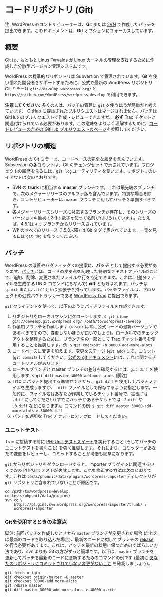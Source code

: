 <!--
# The Code Repository (Git)
-->

# コードリポジトリ (Git)

<!--
Alert: Contributors to WordPress may submit patches created via either **Git** or **[SVN](https://make.wordpress.org/core/handbook/contribute/svn/)**. This documentation focuses on the **Git** option.
-->

注:  WordPress のコントリビューターは、**Git** または [SVN](https://make.wordpress.org/core/handbook/contribute/svn/) で作成したパッチを提出できます。このドキュメントは、**Git** オプションにフォーカスしています。

<!--
## Summary
-->

## 概要

<!--
[Git](https://git-scm.com/) is a distributed version control system originally created by Linus Torvalds to assist with the management of the Linux kernel.
-->

[Git](https://git-scm.com/) は、もともと Linus Torvalds が Linux カーネルの管理を支援するために作成した分散型バージョン管理システムです。

<!--
The canonical WordPress repository is managed using Subversion. To better support developers who are more comfortable working with Git, official, up-to-date Git mirrors of the WordPress repository are available at `git://develop.git.wordpress.org/` and `https://github.com/WordPress/wordpress-develop`.
-->

WordPress の標準的なリポジトリは Subversion で管理されています。Git を使い慣れた開発者をサポートするために、公式で最新の WordPress リポジトリ Git ミラーは `git://develop.wordpress.org/` と `https://github.com/WordPress/wordpress-develop` で利用できます。

<!--
**Please note:** while many people find it easier to use `git` to manage their patches, pull requests submitted to GitHub will not be merged there. Patches can be created and reviewed in GitHub pull requests, but they **must** be associated with a Trac ticket. To better understand what this means, see the [GitHub Pull Requests for Code Review page](https://make.wordpress.org/core/handbook/contribute/git/github-pull-requests-for-code-review/).
-->

**注意してください:** 多くの人は、パッチの管理に `git` を使うほうが簡単だと考えています、 GitHub に提出されたプルリクエストはマージされません。パッチは GitHub のプルリクエストで作成・レビューできますが、 **必ず** Trac チケットと関連付けられている必要があります。この意味をよりよく理解するために、[コードレビューのための GitHub プルリクエストのページ](https://make.wordpress.org/core/handbook/contribute/git/github-pull-requests-for-code-review/)を参照してください。

<!--
## Repository Structure
-->

## リポジトリの構造

<!--
The WordPress Git mirror contains a complete history of the codebase. Each Subversion commit is represented by a Git changeset. Use the `git log` utility to browse the history of the project. The layout of the repository is as follows:
-->

WordPress の Git ミラーは、コードベースの完全な履歴を含んでいます。Subversion の各コミットは、Git のチェンジセットで示されています。プロジェクトの履歴を見るには、`git log` ユーティリティを使います。リポジトリのレイアウトは次のとおりです。

<!--
*   The **master** branch, which corresponds to SVN **trunk**. This is the bleeding-edge branch, containing the alpha version of the next major release. Except in special cases, contributors should prepare their patches against the master branch.
*   A branch exists corresponding to each major release series, named using the first two digits of versions in that series. For example, 4.5.1 was released from the `4.5` branch. Use `git branch -r` to view a complete list of branches in the remote repository, and use commands like `git checkout -b 4.5.x origin/4.5` to create local branches that track remote branches.
*   All WP releases (starting with 1.5.0) are represented by Git tags. Use `git tag` to see the list.
-->

*   SVN の **trunk** に相当する **master** ブランチです。これは最先端のブランチで、次のメジャーリリースのアルファ版を含んでいます。特別な場合を除き、コントリビューターは master ブランチに対してパッチを準備すべきです。
*   各メジャーリリースシリーズに対応するブランチが存在し、そのシリーズのバージョンの最初の2桁の数字を使って名前が付けられています。たとえば、4.5.1は `4.5` ブランチからリリースされています。
*   WP のすべてのリリース (1.5.0以降) は Git タグで表されています。一覧を見るには `git tag` を使ってください。

<!--
## Patches
-->

## パッチ

<!--
Suggested improvements and bugfixes for WordPress should be submitted as **patches**. A [patch](https://make.wordpress.org/core/glossary/#patch) is a special text file that describes changes to code, by identifying the files and lines which are added, removed, and altered. It may also be referred to as a **diff** (after the Unix command to generate a differences file). Patches have the extension of either `.patch` or `.diff`. Patch files can then be submitted for consideration to [WordPress Trac](https://core.trac.wordpress.org/), the project’s official bugtracker.
-->

WordPress の改善やバグフィックスの提案は、**パッチ** として提出する必要があります。[パッチ](https://make.wordpress.org/core/glossary/#patch)とは、コードの変更点を記述した特別なテキストファイルのことで、追加、削除、変更されたファイルや行を特定できます。これは、(差分ファイルを生成する UNIX コマンドにちなんで) **diff** とも呼ばれます。パッチは `.patch` または `.diff` という拡張子を持っています。パッチファイルは、プロジェクトの公式バグトラッカーである [WordPress Trac](https://core.trac.wordpress.org/) に提出できます。

<!--
Using the `git` cli client, you can create a patch file as follows:
-->

`git` クライアントを使って、以下のようにパッチファイルを作成できます。

<!--
1.  Clone the repository to your local machine: `$ git clone git://develop.git.wordpress.org/ /path/to/wordpress-develop`
2.  Create a working branch (it’s better not to modify `master` because this should always be the latest version of the official code). To keep your local checkout organized, it’s suggested that you use the Trac ticket number as part of your branch name, eg: `$ git checkout -b 30000-add-more-alots   `
3.  Make your modifications to the codebase. Stage the changes (`git add`), and commit (`git commit`).  [The official git documentation](https://git-scm.com/docs/gittutorial) includes a tutorial on this.
4.  Use `git diff` to review the differences between your local branch and the master branch: `$ git diff master 30000-add-more-alots` †
5.  Once you’re ready to submit your patch to Trac, generate a patch file using `git diff`, specifying that the output should be saved in a `.diff` file. In general, the file name should be the ticket number you are working on with `.diff` as the extension (or `.2.diff`, `.3.diff`, etc. if there are already patches on the ticket). Example command: `$ git diff master 30000-add-more-alots > 30000.diff`
6.  Upload the patch to the appropriate Trac ticket.
-->

1.  リポジトリをローカルマシンにクローンします: `$ git clone git://develop.git.wordpress.org/ /path/to/wordpress-develop`
2.  作業用ブランチを作成します (`master` は常に公式コードの最新バージョンであるべきですので、変更しないほうが良いでしょう)。ローカルでのチェックアウトを整理するために、ブランチ名の一部として Trac チケット番号を使用することを推奨します。例: `$ git checkout -b 30000-add-more-alots `
3.  コードベースに変更を加えます。変更をステージ (`git add`) して、コミット (`git commit`) してください。[公式の git ドキュメント](https://git-scm.com/docs/gittutorial)には、これに関するチュートリアルがあります。
4.  ローカルブランチと master ブランチの差分を確認するには、`git diff` を使用します: `$ git diff master 30000-add-more-alots` (脚注)
5.  Trac にパッチを提出する準備ができたら、 `git diff` を使用してパッチファイルを生成しますが、 `.diff` ファイルとして保存するように指定します。一般的に、ファイル名はあなたが作業しているチケット番号で、拡張子は `.diff` にしてください (すでにパッチがあるチケットでは `.2.diff` や `.3.diff` などになります)。コマンドの例: `$ git diff master 30000-add-more-alots > 30000.diff`
6.  パッチを適切な Trac チケットにアップロードしてください。

<!--
### Unit Tests
-->

### ユニットテスト

<!--
We strongly recommend [running the PHPUnit test suite](https://make.wordpress.org/core/handbook/testing/automated-testing/phpunit/) (and writing unit tests for your patch) before submitting it to Trac. This makes it many times easier for committers to review and commit your changes.
-->

Trac に投稿する前に [PHPUnit テストスイート](https://make.wordpress.org/core/handbook/testing/automated-testing/phpunit/)を実行すること (そしてパッチのユニットテストを書くこと) を強く推奨します。それにより、コミッターがあなたの変更をレビューし、コミットすることが何倍も簡単になります。

<!--
When downloading the repository from `git`, a few of the PHPUnit tests related to the importer plugin will fail because the `tests/phpunit/data/plugins/wordpress-importer` directory is not contained in the `git` repositories. Here’s how to fix that:
-->

`git` からリポジトリをダウンロードすると、importer プラグインに関連するいくつかの PHPUnit テストが失敗します。これを修正する方法は次のとおりです。これは `tests/phpunit/data/plugins/wordpress-importer` ディレクトリが `git` リポジトリに含まれていないことが原因です。

```
cd /path/to/wordpress-develop
cd tests/phpunit/data/plugins/
svn co \
    https://plugins.svn.wordpress.org/wordpress-importer/trunk/ \
    wordpress-importer
```

<!--
### Usage Notes for Git
-->

### Gitを使用するときの注意点

<!--
† If your `master` branch has changed since you last worked on your patch (for example, if you’ve pulled down the latest code), you’ll need to [rebase](https://git-scm.com/book/en/v2/Git-Branching-Rebasing) your branch against the latest code. This is a great way to keep your patches up to date, and it’s much easier with Git than with svn. Here is an example sequence of commands to update your `master` branch then refresh your patch on top of the latest code (make sure you have [no uncommitted changes in your repository](https://stackoverflow.com/questions/52704/how-do-i-discard-unstaged-changes-in-git) first):
-->

脚注: 前回パッチを作成したときから `master` ブランチが変更された場合 (たとえば最新のコードを取り込んだ場合)、最新のコードに対してブランチの [rebase](https://git-scm.com/book/en/v2/Git-Branching-Rebasing) を行う必要があります。これは、パッチを最新の状態に保つためのすばらしい方法であり、svn よりも Git の方がずっと簡単です。以下は、`master` ブランチを更新してパッチを最新のコードに更新するためのコマンドの例です (最初に [あなたのリポジトリにコミットされていない変更がないこと](https://stackoverflow.com/questions/52704/how-do-i-discard-unstaged-changes-in-git) を確認しましょう)。

```
git fetch origin
git checkout origin/master -B master
git checkout 30000-add-more-alots
git rebase master
git diff master 30000-add-more-alots > 30000.x.diff
```

